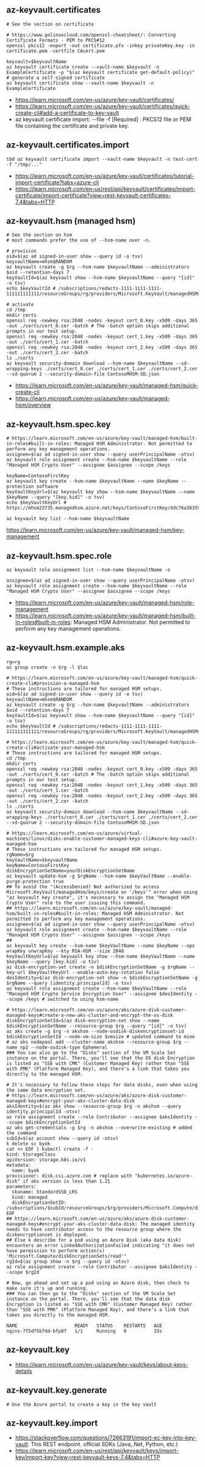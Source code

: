 ## az-keyvault.certificates

```
# See the section on certificate

# https://www.golinuxcloud.com/openssl-cheatsheet/: Converting Certificate Formats - PEM to PKCS#12
openssl pkcs12 -export -out certificate.pfx -inkey privateKey.key -in certificate.pem -certfile CAcert.pem

keyvault=$keyvaultName
az keyvault certificate create --vault-name $keyvault -n ExampleCertificate -p "$(az keyvault certificate get-default-policy)" # generate a self-signed certificate
az keyvault certificate show --vault-name $keyvault -n ExampleCertificate
```

- https://learn.microsoft.com/en-us/azure/key-vault/certificates/
- https://learn.microsoft.com/en-us/azure/key-vault/certificates/quick-create-cli#add-a-certificate-to-key-vault
- az keyvault certificate import: --file -f    [Required] : PKCS12 file or PEM file containing the certificate and private key.

## az-keyvault.certificates.import

```
tbd az keyvault certificate import --vault-name $keyvault -n test-cert -f "/tmp/..."
```

- https://learn.microsoft.com/en-us/azure/key-vault/certificates/tutorial-import-certificate?tabs=azure-cli
- https://learn.microsoft.com/en-us/rest/api/keyvault/certificates/import-certificate/import-certificate?view=rest-keyvault-certificates-7.4&tabs=HTTP

## az-keyvault.hsm (managed hsm)

```
# See the section on hsm
# most commands prefer the use of --hsm-name over -n.

# provision
oid=$(az ad signed-in-user show --query id -o tsv)
keyvaultName=mhsm$RANDOM
az keyvault create -g $rg --hsm-name $keyvaultName --administrators $oid --retention-days 7
keyVaultId=$(az keyvault show --hsm-name $keyvaultName --query "[id]" -o tsv) 
echo $keyVaultId # /subscriptions/redacts-1111-1111-1111-111111111111/resourceGroups/rg/providers/Microsoft.KeyVault/managedHSMs/mhsm23736

# activate
cd /tmp
mkdir certs
openssl req -newkey rsa:2048 -nodes -keyout cert_0.key -x509 -days 365 -out ./certs/cert_0.cer -batch # The -batch option skips additional prompts in our test setup.
openssl req -newkey rsa:2048 -nodes -keyout cert_1.key -x509 -days 365 -out ./certs/cert_1.cer -batch
openssl req -newkey rsa:2048 -nodes -keyout cert_2.key -x509 -days 365 -out ./certs/cert_2.cer -batch
ls ./certs
az keyvault security-domain download --hsm-name $keyvaultName --sd-wrapping-keys ./certs/cert_0.cer ./certs/cert_1.cer ./certs/cert_2.cer --sd-quorum 2 --security-domain-file ContosoMHSM-SD.json
```

- https://learn.microsoft.com/en-us/azure/key-vault/managed-hsm/quick-create-cli
- https://learn.microsoft.com/en-us/azure/key-vault/managed-hsm/overview

## az-keyvault.hsm.spec.key

```
# https://learn.microsoft.com/en-us/azure/key-vault/managed-hsm/built-in-roles#built-in-roles: Managed HSM Administrator. Not permitted to perform any key management operations.
assignee=$(az ad signed-in-user show --query userPrincipalName -otsv)
az keyvault role assignment create --hsm-name $keyvaultName --role "Managed HSM Crypto User" --assignee $assignee --scope /keys

keyName=ContosoFirstKey
az keyvault key create --hsm-name $keyvaultName --name $keyName --protection software
keyVaultKeyUrl=$(az keyvault key show --hsm-name $keyvaultName --name $keyName --query "[key.kid]" -o tsv) 
echo $keyVaultKeyUrl # https://mhsm23735.managedhsm.azure.net/keys/ContosoFirstKey/ddc76a3635954bbe2f3ebfbbc7fb7613

az keyvault key list --hsm-name $keyvaultName
```

https://learn.microsoft.com/en-us/azure/key-vault/managed-hsm/key-management

## az-keyvault.hsm.spec.role

```
az keyvault role assignment list --hsm-name $keyvaultName -o

assignee=$(az ad signed-in-user show --query userPrincipalName -otsv)
az keyvault role assignment create --hsm-name $keyvaultName --role "Managed HSM Crypto User" --assignee $assignee --scope /keys
```

- https://learn.microsoft.com/en-us/azure/key-vault/managed-hsm/role-management
- https://learn.microsoft.com/en-us/azure/key-vault/managed-hsm/built-in-roles#built-in-roles: Managed HSM Administrator. Not permitted to perform any key management operations.

## az-keyvault.hsm.example.aks

```
rg=rg
az group create -n $rg -l $loc

# https://learn.microsoft.com/en-us/azure/key-vault/managed-hsm/quick-create-cli#provision-a-managed-hsm
# These instructions are tailored for managed HSM setups.
oid=$(az ad signed-in-user show --query id -o tsv)
keyvaultName=mhsm$RANDOM
az keyvault create -g $rg --hsm-name $keyvaultName --administrators $oid --retention-days 7
keyVaultId=$(az keyvault show --hsm-name $keyvaultName --query "[id]" -o tsv) 
echo $keyVaultId # /subscriptions/redacts-1111-1111-1111-111111111111/resourceGroups/rg/providers/Microsoft.KeyVault/managedHSMs/mhsm23736

# https://learn.microsoft.com/en-us/azure/key-vault/managed-hsm/quick-create-cli#activate-your-managed-hsm
# These instructions are tailored for managed HSM setups.
cd /tmp
mkdir certs
openssl req -newkey rsa:2048 -nodes -keyout cert_0.key -x509 -days 365 -out ./certs/cert_0.cer -batch # The -batch option skips additional prompts in our test setup.
openssl req -newkey rsa:2048 -nodes -keyout cert_1.key -x509 -days 365 -out ./certs/cert_1.cer -batch
openssl req -newkey rsa:2048 -nodes -keyout cert_2.key -x509 -days 365 -out ./certs/cert_2.cer -batch
ls ./certs
az keyvault security-domain download --hsm-name $keyvaultName --sd-wrapping-keys ./certs/cert_0.cer ./certs/cert_1.cer ./certs/cert_2.cer --sd-quorum 2 --security-domain-file ContosoMHSM-SD.json

# https://learn.microsoft.com/en-us/azure/virtual-machines/linux/disks-enable-customer-managed-keys-cli#azure-key-vault-managed-hsm
# These instructions are tailored for managed HSM setups.
rgName=$rg
keyVaultName=$keyvaultName
keyName=ContosoFirstKey
diskEncryptionSetName=yourDiskEncryptionSetName
az keyvault update-hsm -g $rgName --hsm-name $keyVaultName --enable-purge-protection true
## To avoid the "(AccessDenied) Not authorized to access Microsoft.KeyVault/managedHsm/keys/create on '/keys'" error when using "az keyvault key create", it's necessary to assign the "Managed HSM Crypto User" role to the user issuing this command.
## https://learn.microsoft.com/en-us/azure/key-vault/managed-hsm/built-in-roles#built-in-roles: Managed HSM Administrator. Not permitted to perform any key management operations.
assignee=$(az ad signed-in-user show --query userPrincipalName -otsv)
az keyvault role assignment create --hsm-name $keyvaultName --role "Managed HSM Crypto User" --assignee $assignee --scope /keys
## 
az keyvault key create --hsm-name $keyVaultName --name $keyName --ops wrapKey unwrapKey --kty RSA-HSM --size 2048
keyVaultKeyUrl=$(az keyvault key show --hsm-name $keyVaultName --name $keyName --query [key.kid] -o tsv)
az disk-encryption-set create -n $diskEncryptionSetName -g $rgName --key-url $keyVaultKeyUrl --enable-auto-key-rotation false
desIdentity=$(az disk-encryption-set show -n $diskEncryptionSetName -g $rgName --query [identity.principalId] -o tsv)
az keyvault role assignment create --hsm-name $keyVaultName --role "Managed HSM Crypto Service Encryption User" --assignee $desIdentity --scope /keys # switched to using hsm-name

# https://learn.microsoft.com/en-us/azure/aks/azure-disk-customer-managed-keys#create-a-new-aks-cluster-and-encrypt-the-os-disk
diskEncryptionSetId=$(az disk-encryption-set show --name $diskEncryptionSetName --resource-group $rg --query "[id]" -o tsv)
az aks create -g $rg -n akshsm --node-osdisk-diskencryptionset-id $diskEncryptionSetId --node-vm-size $vmsize # updated command to mine
# az aks nodepool add --cluster-name akshsm --resource-group $rg --name np2 --node-osdisk-type Ephemeral
### You can also go to the "Disks" section of the VM Scale Set instance on the portal. There, you'll see that the OS disk Encryption is listed as "SSE with CMK" (Customer Managed Key) rather than "SSE with PMK" (Platform Managed Key), and there's a link that takes you directly to the managed HSM.

# It's necessary to follow these steps for data disks, even when using the same data encryption set.
# https://learn.microsoft.com/en-us/azure/aks/azure-disk-customer-managed-keys#encrypt-your-aks-cluster-data-disk
aksIdentity=$(az aks show --resource-group $rg -n akshsm --query identity.principalId -otsv)
az role assignment create --role Contributor --assignee $aksIdentity --scope $diskEncryptionSetId
az aks get-credentials -g $rg -n akshsm --overwrite-existing # added the command
subId=$(az account show --query id -otsv)
k delete sc byok
cat << EOF | kubectl create -f -
kind: StorageClass
apiVersion: storage.k8s.io/v1
metadata:
  name: byok
provisioner: disk.csi.azure.com # replace with "kubernetes.io/azure-disk" if aks version is less than 1.21
parameters:
  skuname: StandardSSD_LRS
  kind: managed
  diskEncryptionSetID: /subscriptions/$subId/resourceGroups/$rg/providers/Microsoft.Compute/diskEncryptionSets/$diskEncryptionSetName
EOF
## https://learn.microsoft.com/en-us/azure/aks/azure-disk-customer-managed-keys#encrypt-your-aks-cluster-data-disk: The managed identity needs to have contributor access to the resource group where the diskencryptionset is deployed.
## Else k describe for a pod using an Azure Disk (aka data disk) encounters an error LinkedAuthorizationFailed indicating "it does not have permission to perform action(s) 'Microsoft.Compute/diskEncryptionSets/read'"
rgId=$(az group show -n $rg --query id -otsv)
az role assignment create --role Contributor --assignee $aksIdentity --scope $rgId

# Now, go ahead and set up a pod using an Azure disk, then check to make sure it's up and running.
### You can then go to the "Disks" section of the VM Scale Set instance on the portal. There, you'll see that the data disk Encryption is listed as "SSE with CMK" (Customer Managed Key) rather than "SSE with PMK" (Platform Managed Key), and there's a link that takes you directly to the managed HSM.

NAME                     READY   STATUS    RESTARTS   AGE
nginx-7f5df5b7dd-bfp87   1/1     Running   0          33s
```

## az-keyvault.key

- https://learn.microsoft.com/en-us/azure/key-vault/keys/about-keys-details

## az-keyvault.key.generate

```
# Use the Azure portal to create a key in the key vault
```

## az-keyvault.key.import

- https://stackoverflow.com/questions/72663191/import-ec-key-into-key-vault: This REST endpoint. official SDKs (Java,.Net, Python, etc.)
- https://learn.microsoft.com/en-us/rest/api/keyvault/keys/import-key/import-key?view=rest-keyvault-keys-7.4&tabs=HTTP

